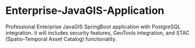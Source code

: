 # Enterprise-JavaGIS-Application
Professional Enterprise JavaGIS SpringBoot application with PostgreSQL integration. it will includes security features, GeoTools integration, and STAC (Spatio-Temporal Asset Catalog) functionality.
